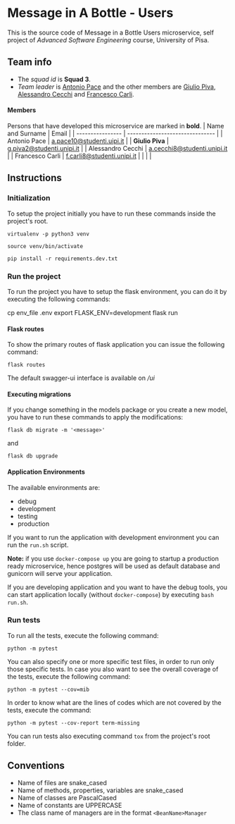 # Message in A Bottle - Users

This is the source code of Message in a Bottle Users microservice, self project of _Advanced Software Engineering_ course, University of Pisa.

## Team info

- The *squad id* is **Squad 3**.
- *Team leader* is [Antonio Pace](https://github.com/pacant) and the other members are [Giulio Piva](https://github.com/gystemd), [Alessandro Cecchi](https://github.com/PaolinoRossi) and [Francesco Carli](https://github.com/fcarli3).

#### Members
Persons that have developed this microservice are marked in **bold**.
| Name and Surname      | Email                           |
| ----------------      | ------------------------------- |
|   Antonio Pace        |   a.pace10@studenti.uipi.it     |
|   **Giulio Piva**     |   g.piva2@studenti.unipi.it     |
|   Alessandro Cecchi   |   a.cecchi8@studenti.unipi.it   |
|   Francesco Carli     |   f.carli8@studenti.unipi.it    |
|                       |                                 |



## Instructions

### Initialization

To setup the project initially you have to run these commands inside the project's root.

`virtualenv -p python3 venv`

`source venv/bin/activate`

`pip install -r requirements.dev.txt`

### Run the project

To run the project you have to setup the flask environment, you can do it by executing the following commands:

cp env_file .env
export FLASK_ENV=development
flask run

#### Flask routes

To show the primary routes of flask application you can issue the following command:

`flask routes`

The default swagger-ui interface is available on _/ui_

#### Executing migrations

If you change something in the models package or you create a new model, you have to run these commands to apply the modifications:

`flask db migrate -m '<message>'`

and

`flask db upgrade`

#### Application Environments

The available environments are:

-   debug
-   development
-   testing
-   production

If you want to run the application with development environment you can run the `run.sh` script.

**Note:** if you use `docker-compose up` you are going to startup a production ready microservice, hence postgres will be used as default database and gunicorn will serve your application.

If you are developing application and you want to have the debug tools, you can start application locally (without `docker-compose`) by executing `bash run.sh`.

### Run tests

To run all the tests, execute the following command:

`python -m pytest`

You can also specify one or more specific test files, in order to run only those specific tests. In case you also want to see the overall coverage of the tests, execute the following command:

`python -m pytest --cov=mib`

In order to know what are the lines of codes which are not covered by the tests, execute the command:

`python -m pytest --cov-report term-missing`

You can run tests also executing command `tox` from the project's root folder.

## Conventions

-   Name of files are snake_cased
-   Name of methods, properties, variables are snake_cased
-   Name of classes are PascalCased
-   Name of constants are UPPERCASE
-   The class name of managers are in the format `<BeanName>Manager`